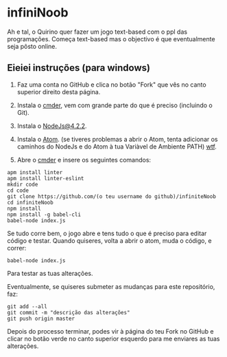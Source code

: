# infiniNoob
Ah e tal, o Quirino quer fazer um jogo text-based com o ppl das programações. Começa text-based mas o objectivo é que eventualmente seja pôsto online.

## Eieiei instruções (para windows)
1. Faz uma conta no GitHub e clica no botão "Fork" que vês no canto superior direito desta página.
2. Instala o [cmder](http://cmder.net/), vem com grande parte do que é preciso (incluindo o Git).
3. Instala o [NodeJs@4.2.2](https://nodejs.org/dist/v4.2.2/).
4. Instala o [Atom](https://atom.io/).
(se tiveres problemas a abrir o Atom, tenta adicionar os caminhos do NodeJs e do Atom à tua Variàvel de Ambiente PATH) [wtf](http://www.computerhope.com/issues/ch000549.htm).

5. Abre o [cmder](http://cmder.net/) e insere os seguintes comandos:
```
apm install linter
apm install linter-eslint
mkdir code
cd code
git clone https://github.com/(o teu username do github)/infiniteNoob
cd infiniteNoob
npm install
npm install -g babel-cli
babel-node index.js
```
Se tudo corre bem, o jogo abre e tens tudo o que é preciso para editar código e testar. Quando quiseres, volta a abrir o atom, muda o código, e correr:
```
babel-node index.js
```
Para testar as tuas alterações.

Eventualmente, se quiseres submeter as mudanças para este repositório, faz:
```
git add --all
git commit -m "descrição das alterações"
git push origin master
```
Depois do processo terminar, podes vir à página do teu Fork no GitHub e clicar no botão verde no canto superior esquerdo para me enviares as tuas alterações.
